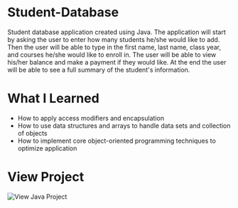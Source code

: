 # Student-Database
Student database application created using Java. 
The application will start by asking the user to enter how many students he/she would like to add.
Then the user will be able to type in the first name, last name, class year, and courses he/she would like to enroll in. 
The user will be able to view his/her balance and make a payment if they would like. At the end the user will be able to see a full summary of the student's information. 

# What I Learned
* How to apply access modifiers and encapsulation 
* How to use data structures and arrays to handle data sets and collection of objects
* How to implement core object-oriented programming techniques to optimize application

# View Project
![View Java Project](https://media.giphy.com/media/cLZVxf9HM5bV6Lxm7i/giphy.gif)
